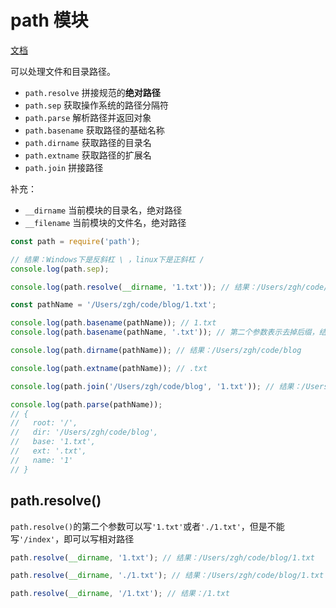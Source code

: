 # path 模块

[文档](https://nodejs.org/docs/latest/api/path.html)

可以处理文件和目录路径。

- `path.resolve` 拼接规范的**绝对路径**
- `path.sep` 获取操作系统的路径分隔符
- `path.parse` 解析路径并返回对象
- `path.basename` 获取路径的基础名称
- `path.dirname` 获取路径的目录名
- `path.extname` 获取路径的扩展名
- `path.join` 拼接路径

补充：

- `__dirname` 当前模块的目录名，绝对路径
- `__filename` 当前模块的文件名，绝对路径

```js
const path = require('path');

// 结果：Windows下是反斜杠 \ ，linux下是正斜杠 /
console.log(path.sep);

console.log(path.resolve(__dirname, '1.txt')); // 结果：/Users/zgh/code/blog/1.txt

const pathName = '/Users/zgh/code/blog/1.txt';

console.log(path.basename(pathName)); // 1.txt
console.log(path.basename(pathName, '.txt')); // 第二个参数表示去掉后缀，结果是1

console.log(path.dirname(pathName)); // 结果：/Users/zgh/code/blog

console.log(path.extname(pathName)); // .txt

console.log(path.join('/Users/zgh/code/blog', '1.txt')); // 结果：/Users/zgh/code/blog/1.txt

console.log(path.parse(pathName));
// {
//   root: '/',
//   dir: '/Users/zgh/code/blog',
//   base: '1.txt',
//   ext: '.txt',
//   name: '1'
// }
```

## path.resolve()

`path.resolve()`的第二个参数可以写`'1.txt'`或者`'./1.txt'`，但是不能写`'/index'`，即可以写相对路径

```js
path.resolve(__dirname, '1.txt'); // 结果：/Users/zgh/code/blog/1.txt

path.resolve(__dirname, './1.txt'); // 结果：/Users/zgh/code/blog/1.txt

path.resolve(__dirname, '/1.txt'); // 结果：/1.txt
```
